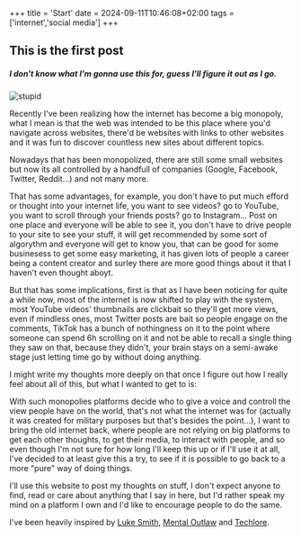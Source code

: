 +++
title = 'Start'
date = 2024-09-11T10:46:08+02:00
tags = ['internet','social media']
+++

## This is the first post
##### *I don't know what I'm gonna use this for, guess I'll figure it out as I go.*

![stupid](/stupid.jpg#cover)

Recently I've been realizing how the internet has become a big monopoly, what I
mean is that the web was intended to be this place where you'd navigate across 
websites, there'd be websites with links to other websites and it was fun to 
discover countless new sites about different topics. 

Nowadays that has been monopolized, there are still some small websites but now
its all controlled by a handfull of companies (Google, Facebook, Twitter, Reddit...) 
and not many more. 

That has some advantages, for example, you don't have to put much efford or 
thought into your internet life, you want to see videos? go to YouTube, you 
want to scroll through your friends posts? go to Instagram... Post on one place
and everyone 
will be able to see it, you don't have to drive people to your site to see your
stuff, it will get recommended by some sort of algorythm and everyone will get
to know you, that can be good for some businesess to get some easy marketing,
it has given lots of people a career being a content creator and surley there
are more good things about it that I haven't even thought aboyt.

But that has some implications, first is that as I have been noticing for quite
a while now, most of the internet is now shifted to play with the system, most
YouTube videos' thumbnails are clickbait so they'll get more views, even if 
mindless ones, most Twitter posts are bait so people engage on the comments, 
TikTok has a bunch of nothingness on it to the point where someone can spend 6h 
scrolling on it and not be able to recall a single thing they saw on that, 
because they didn't, your brain stays on a semi-awake stage just letting time 
go by without doing anything.

I might write my thoughts more deeply on that once I figure out how I really
feel about all of this, but what I wanted to get to is:

With such monopolies platforms decide who to give a voice and controll the view
people have on the world, that's not what the internet was for (actually it was
created for military purposes but that's besides the point...), I want to bring
the old internet back, where people are not relying on big platforms to get
each other thoughts, to get their media, to interact with people, and so even
though I'm not sure for how long I'll keep this up or if I'll use it at all,
I've decided to at least give this a try, to see if it is possible to go back
to a more "pure" way of doing things.

I'll use this website to post my thoughts on stuff, I don't expect anyone to
find, read or care about anything that I say in here, but I'd rather speak my
mind on a platform I own and I'd like to encourage people to do the same.

I've been heavily inspired by [Luke Smith](https://lukesmith.xyz), 
[Mental Outlaw](https://www.youtube.com/@MentalOutlaw) and 
[Techlore](https://www.techlore.tech/).
